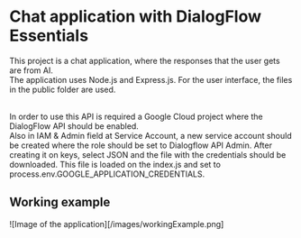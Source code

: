 # Chat application with DialogFlow Essentials

This project is a chat application, where the responses that the user gets are from AI. <br>
The application uses Node.js and Express.js. For the user interface, the files in the public folder are used. <br> <br>

In order to use this API is required a Google Cloud project where the DialogFlow API should be enabled. <br>
Also in IAM & Admin field at Service Account, a new service account should be created where the role should be set to Dialogflow API Admin. After creating it on keys, select JSON and the file with the credentials should be downloaded. This file is loaded on the index.js and set to process.env.GOOGLE_APPLICATION_CREDENTIALS. <br>

## Working example

![Image of the application][/images/workingExample.png]
